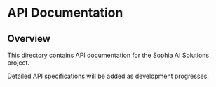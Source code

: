 # API Documentation

## Overview

This directory contains API documentation for the Sophia AI Solutions project.

Detailed API specifications will be added as development progresses.
